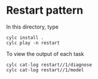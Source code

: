 # Restart pattern

In this directory, type
```
cylc install .
cylc play -n restart
```

To view the output of each task
```
cylc cat-log restart//1/diagnose
cylc cat-log restart//1/model
```
